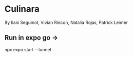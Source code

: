 # Culinara 
By Ilani Seguinot, Vivian Rincon, Natalia Rojas, Patrick Leimer

## Run in expo go -> ##
npx expo start --tunnel
